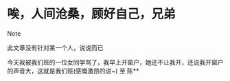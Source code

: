 # 唉，人间沧桑，顾好自己，兄弟
> [!NOTE]
> 此文章没有针对某一个人，说说而已

今天我被我们班的一位女同学骂了，我早上开窗户，她还不让我开，还说我开窗户的声音大，这就是我们班(感慨激昂的说~)
至 陈**
